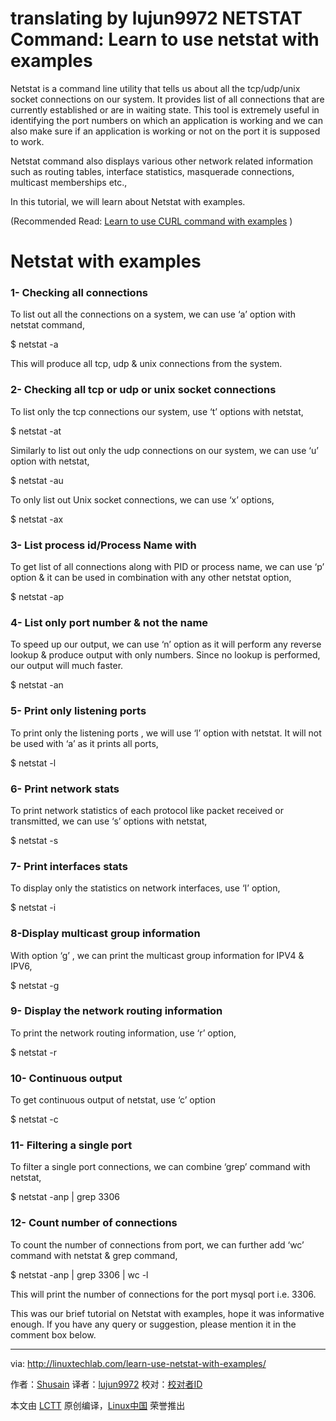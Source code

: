 translating by lujun9972
NETSTAT Command: Learn to use netstat with examples
======
Netstat is a command line utility that tells us about all the tcp/udp/unix socket connections on our system. It provides list of all connections that are currently established or are in waiting state. This tool is extremely useful in identifying the port numbers on which an application is working and we can also make sure if an application is working or not on the port it is supposed to work.

Netstat command also displays various other network related information such as routing tables, interface statistics, masquerade connections, multicast memberships etc.,

In this tutorial, we will learn about Netstat with examples.

(Recommended Read: [Learn to use CURL command with examples][1] )

Netstat with examples
============================================================

### 1- Checking all connections

To list out all the connections on a system, we can use ‘a’ option with netstat command,

$ netstat -a

This will produce all tcp, udp & unix connections from the system.

### 2- Checking all tcp or udp or unix socket connections

To list only the tcp connections our system, use ‘t’ options with netstat,

$ netstat -at

Similarly to list out only the udp connections on our system, we can use ‘u’ option with netstat,

$ netstat -au

To only list out Unix socket connections, we can use ‘x’ options,

$ netstat -ax

### 3- List process id/Process Name with

To get list of all connections along with PID or process name, we can use ‘p’ option & it can be used in combination with any other netstat option,

$ netstat -ap

### 4- List only port number & not the name

To speed up our output, we can use ‘n’ option as it will perform any reverse lookup & produce output with only numbers. Since no lookup is performed, our output will much faster.

$ netstat -an

### 5- Print only listening ports

To print only the listening ports , we will use ‘l’ option with netstat. It will not be used with ‘a’ as it prints all ports,

$ netstat -l

### 6- Print network stats

To print network statistics of each protocol like packet received or transmitted, we can use ‘s’ options with netstat,

$ netstat -s

### 7- Print interfaces stats

To display only the statistics on network interfaces, use ‘I’ option,

$ netstat -i

### 8-Display multicast group information

With option ‘g’ , we can print the multicast group information for IPV4 & IPV6,

$ netstat -g

### 9- Display the network routing information

To print the network routing information, use ‘r’ option,

$ netstat -r

### 10- Continuous output

To get continuous output of netstat, use ‘c’ option

$ netstat -c

### 11- Filtering a single port

To filter a single port connections, we can combine ‘grep’ command with netstat,

$ netstat -anp | grep 3306

### 12- Count number of connections

To count the number of connections from port, we can further add ‘wc’ command with netstat & grep command,

$ netstat -anp | grep 3306 | wc -l

This will print the number of connections for the port mysql port i.e. 3306.

This was our brief tutorial on Netstat with examples, hope it was informative enough. If you have any query or suggestion, please mention it in the comment box below.

--------------------------------------------------------------------------------

via: http://linuxtechlab.com/learn-use-netstat-with-examples/

作者：[Shusain][a]
译者：[lujun9972](https://github.com/lujun9972)
校对：[校对者ID](https://github.com/校对者ID)

本文由 [LCTT](https://github.com/LCTT/TranslateProject) 原创编译，[Linux中国](https://linux.cn/) 荣誉推出

[a]:http://linuxtechlab.com/author/shsuain/
[1]:http://linuxtechlab.com/learn-use-curl-command-examples/
